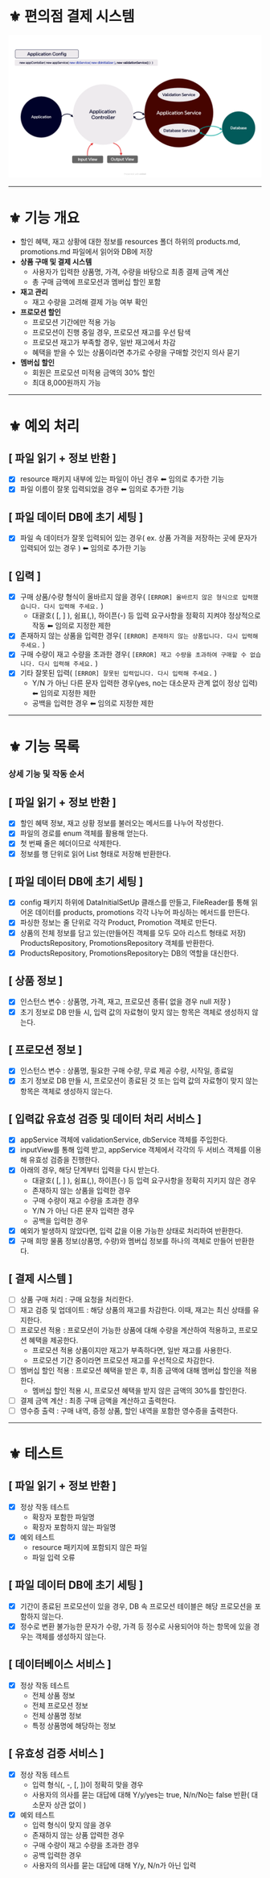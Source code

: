 # ⚜️ 편의점 결제 시스템

![편의점_결제_시스템.png](src/main/resources/image/flowChart.png)
<hr>

# ⚜️ 기능 개요 
- 할인 혜택, 재고 상황에 대한 정보를 resources 폴더 하위의 products.md, promotions.md 파일에서 읽어와 DB에 저장
- **상품 구매 및 결제 시스템**
  - 사용자가 입력한 상품명, 가격, 수량을 바탕으로 최종 결제 금액 계산
  - 총 구매 금액에 프로모션과 멤버십 할인 포함
- **재고 관리**
  - 재고 수량을 고려해 결제 가능 여부 확인
- **프로모션 할인**
  - 프로모션 기간에만 적용 가능
  - 프로모션이 진행 중일 경우, 프로모션 재고를 우선 탐색
  - 프로모션 재고가 부족할 경우, 일반 재고에서 차감
  - 혜택을 받을 수 있는 상품이라면 추가로 수량을 구매할 것인지 의사 묻기
- **멤버십 할인**
  - 회원은 프로모션 미적용 금액의 30% 할인
  - 최대 8,000원까지 가능
<hr>

# ⚜️ 예외 처리
## [ 파일 읽기 + 정보 반환 ]
- [x] resource 패키지 내부에 있는 파일이 아닌 경우 ⬅︎ 임의로 추가한 기능
- [x] 파일 이름이 잘못 입력되었을 경우 ⬅︎ 임의로 추가한 기능 

## [ 파일 데이터 DB에 초기 세팅 ]
- [x] 파일 속 데이터가 잘못 입력되어 있는 경우( ex. 상품 가격을 저장하는 곳에 문자가 입력되어 있는 경우 ) ⬅︎ 임의로 추가한 기능 

## [ 입력 ]
- [x] 구매 상품/수량 형식이 올바르지 않을 경우( `[ERROR] 올바르지 않은 형식으로 입력했습니다. 다시 입력해 주세요.` )
  - 대괄호( [, ] ), 쉼표(,), 하이픈(-) 등 입력 요구사항을 정확히 지켜야 정상적으로 작동 ⬅︎ 임의로 지정한 제한
- [x] 존재하지 않는 상품을 입력한 경우( `[ERROR] 존재하지 않는 상품입니다. 다시 입력해 주세요.` )
- [x] 구매 수량이 재고 수량을 초과한 경우( `[ERROR] 재고 수량을 초과하여 구매할 수 없습니다. 다시 입력해 주세요.` )
- [x] 기타 잘못된 입력( `[ERROR] 잘못된 입력입니다. 다시 입력해 주세요.` )
  - Y/N 가 아닌 다른 문자 입력한 경우(yes, no는 대소문자 관계 없이 정상 입력) ⬅︎ 임의로 지정한 제한
  - 공백을 입력한 경우 ⬅︎ 임의로 지정한 제한

<hr>

# ⚜️ 기능 목록
### 상세 기능 및 작동 순서
## [ 파일 읽기 + 정보 반환 ]
- [x] 할인 혜택 정보, 재고 상황 정보를 불러오는 메서드를 나누어 작성한다.
- [x] 파일의 경로를 enum 객체를 활용해 얻는다.
- [x] 첫 번째 줄은 헤더이므로 삭제한다.
- [x] 정보를 행 단위로 읽어 List<String> 형태로 저장해 반환한다.

## [ 파일 데이터 DB에 초기 세팅 ]
- [x] config 패키지 하위에 DataInitialSetUp 클래스를 만들고, FileReader를 통해 읽어온 데이터를 products, promotions 각각 나누어 파싱하는 메서드를 만든다.
- [x] 파싱한 정보는 줄 단위로 각각 Product, Promotion 객체로 만든다.
- [x] 상품의 전체 정보를 담고 있는(만들어진 객체를 모두 모아 리스트 형태로 저장) ProductsRepository, PromotionsRepository 객체를 반환한다.
- [x] ProductsRepository, PromotionsRepository는 DB의 역할을 대신한다. 

## [ 상품 정보 ]
- [x] 인스턴스 변수 : 상품명, 가격, 재고, 프로모션 종류( 없을 경우 null 저장 )
- [x] 초기 정보로 DB 만들 시, 입력 값의 자료형이 맞지 않는 항목은 객체로 생성하지 않는다.

## [ 프로모션 정보 ]
- [x] 인스턴스 변수 : 상품명, 필요한 구매 수량, 무료 제공 수량, 시작일, 종료일
- [x] 초기 정보로 DB 만들 시, 프로모션이 종료된 것 또는 입력 값의 자료형이 맞지 않는 항목은 객체로 생성하지 않는다.

## [ 입력값 유효성 검증 및 데이터 처리 서비스 ]
- [x] appService 객체에 validationService, dbService 객체를 주입한다.
- [x] inputView를 통해 입력 받고, appService 객체에서 각각의 두 서비스 객체를 이용해 유효성 검증을 진행한다.
- [x] 아래의 경우, 해당 단계부터 입력을 다시 받는다.
  - 대괄호( [, ] ), 쉼표(,), 하이픈(-) 등 입력 요구사항을 정확히 지키지 않은 경우
  - 존재하지 않는 상품을 입력한 경우
  - 구매 수량이 재고 수량을 초과한 경우
  - Y/N 가 아닌 다른 문자 입력한 경우
  - 공백을 입력한 경우
- [x] 예외가 발생하지 않았다면, 입력 값을 이용 가능한 상태로 처리하여 반환한다.
- [x] 구매 희망 물품 정보(상품명, 수량)와 멤버십 정보를 하나의 객체로 만들어 반환한다.

## [ 결제 시스템 ]
- [ ] 상품 구매 처리 : 구매 요청을 처리한다.
- [ ] 재고 검증 및 업데이트 : 해당 상품의 재고를 차감한다. 이때, 재고는 최신 상태를 유지한다.
- [ ] 프로모션 적용 : 프로모션이 가능한 상품에 대해 수량을 계산하여 적용하고, 프로모션 혜택을 제공한다.
  - 프로모션 적용 상품이지만 재고가 부족하다면, 일반 재고를 사용한다.
  - 프로모션 기간 중이라면 프로모션 재고를 우선적으로 차감한다.
- [ ] 멤버십 할인 적용 : 프로모션 혜택을 받은 후, 최종 금액에 대해 멤버십 할인을 적용한다.
  - 멤버십 할인 적용 시, 프로모션 혜택을 받지 않은 금액의 30%를 할인한다.
- [ ] 결제 금액 계산 : 최종 구매 금액을 계산하고 출력한다.
- [ ] 영수증 출력 : 구매 내역, 증정 상품, 할인 내역을 포함한 영수증을 출력한다.

<hr>

# ⚜️ 테스트
## [ 파일 읽기 + 정보 반환 ]
- [x] 정상 작동 테스트
  - 확장자 포함한 파일명
  - 확장자 포함하지 않는 파일명
- [x] 예외 테스트
  - resource 패키지에 포함되지 않은 파일
  - 파일 입력 오류

## [ 파일 데이터 DB에 초기 세팅 ]
- [x] 기간이 종료된 프로모션이 있을 경우, DB 속 프로모션 테이블은 해당 프로모션을 포함하지 않는다. 
- [x] 정수로 변환 불가능한 문자가 수량, 가격 등 정수로 사용되어야 하는 항목에 있을 경우는 객체를 생성하지 않는다. 

## [ 데이터베이스 서비스 ]
- [x] 정상 작동 테스트
  - 전체 상품 정보
  - 전체 프로모션 정보
  - 전체 상품명 정보
  - 특정 상품명에 해당하는 정보

## [ 유효성 검증 서비스 ]
- [x] 정상 작동 테스트
  - 입력 형식(, -, [, ])이 정확히 맞을 경우
  - 사용자의 의사를 묻는 대답에 대해 Y/y/yes는 true, N/n/No는 false 반환( 대소문자 상관 없이 )
- [x] 예외 테스트
  - 입력 형식이 맞지 않을 경우
  - 존재하지 않는 상품 압력한 경우
  - 구매 수량이 재고 수량을 초과한 경우
  - 공백 입력한 경우
  - 사용자의 의사를 묻는 대답에 대해 Y/y, N/n가 아닌 입력